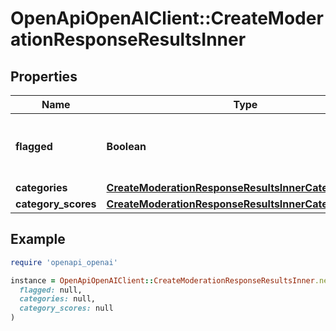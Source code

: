 # OpenApiOpenAIClient::CreateModerationResponseResultsInner

## Properties

| Name | Type | Description | Notes |
| ---- | ---- | ----------- | ----- |
| **flagged** | **Boolean** | Whether any of the below categories are flagged. |  |
| **categories** | [**CreateModerationResponseResultsInnerCategories**](CreateModerationResponseResultsInnerCategories.md) |  |  |
| **category_scores** | [**CreateModerationResponseResultsInnerCategoryScores**](CreateModerationResponseResultsInnerCategoryScores.md) |  |  |

## Example

```ruby
require 'openapi_openai'

instance = OpenApiOpenAIClient::CreateModerationResponseResultsInner.new(
  flagged: null,
  categories: null,
  category_scores: null
)
```

